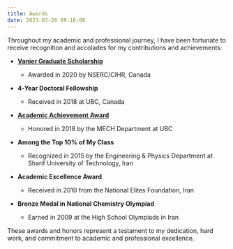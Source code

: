 ```yaml
---
title: Awards
date: 2023-03-26 09:16:00
---
```


Throughout my academic and professional journey, I have been fortunate to receive recognition and accolades for my contributions and achievements:

- **[Vanier Graduate Scholarship](https://ece.ubc.ca/sara-hosseinirad-awarded-vanier-canada-graduate-scholarship)**
  - Awarded in 2020 by NSERC/CIHR, Canada

- **4-Year Doctoral Fellowship**
  - Received in 2018 at UBC, Canada

- **[Academic Achievement Award](https://mech.ubc.ca/2018/12/03/congratulations-november-2018-graduates/)**
  - Honored in 2018 by the MECH Department at UBC

- **Among the Top 10% of My Class**
  - Recognized in 2015 by the Engineering & Physics Department at Sharif University of Technology, Iran

- **Academic Excellence Award**
  - Received in 2010 from the National Elites Foundation, Iran

- **Bronze Medal in National Chemistry Olympiad**
  - Earned in 2009 at the High School Olympiads in Iran

These awards and honors represent a testament to my dedication, hard work, and commitment to academic and professional excellence.